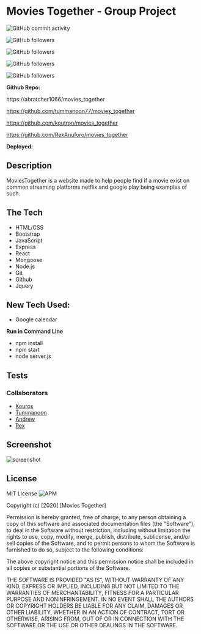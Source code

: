 # Movies Together - Group Project

![GitHub commit activity](https://img.shields.io/github/commit-activity/w/tanksareforcowards/movies_together)

![GitHub followers](https://img.shields.io/github/followers/tummanoon77?label=Follow%20Tummanoon&style=social)

![GitHub followers](https://img.shields.io/github/followers/abratcher1066?label=Follow%20Andrew&style=social)

![GitHub followers](https://img.shields.io/github/followers/koutron?label=Follow%20Kouros&style=social)

![GitHub followers](https://img.shields.io/github/followers/RexAnuforo?label=Follow%20Rex&style=social)

**Github Repo:**

https://abratcher1066/movies_together

https://github.com/tummanoon77/movies_together

https://github.com/koutron/movies_together

https://github.com/RexAnuforo/movies_together

**Deployed:**

## Description

MoviesTogether is a website made to help people find if a movie exist on common streaming platforms netflix and google play being examples of such. 


## The Tech

* HTML/CSS
* Bootstrap
* JavaScript
* Express
* React
* Mongoose
* Node.js
* Git
* Github
* Jquery

## New Tech Used:

* Google calendar

**Run in Command Line**

* npm install 
* npm start
* node server.js

## Tests

### Collaborators
* [Kouros](https://github.com/koutron)
* [Tummanoon](https://github.com/tummanoon77) 
* [Andrew](https://github.com/tanksareforcowards)
* [Rex](https://github.com/RexAnuforo)

## Screenshot

![screenshot](https://i.imgur.com/jZuxgTj.png)

## License

MIT License
![APM](https://img.shields.io/apm/l/vim-mode)

Copyright (c) [2020] [Movies Together]

Permission is hereby granted, free of charge, to any person obtaining a copy
of this software and associated documentation files (the "Software"), to deal
in the Software without restriction, including without limitation the rights
to use, copy, modify, merge, publish, distribute, sublicense, and/or sell
copies of the Software, and to permit persons to whom the Software is
furnished to do so, subject to the following conditions:

The above copyright notice and this permission notice shall be included in all
copies or substantial portions of the Software.

THE SOFTWARE IS PROVIDED "AS IS", WITHOUT WARRANTY OF ANY KIND, EXPRESS OR
IMPLIED, INCLUDING BUT NOT LIMITED TO THE WARRANTIES OF MERCHANTABILITY,
FITNESS FOR A PARTICULAR PURPOSE AND NONINFRINGEMENT. IN NO EVENT SHALL THE
AUTHORS OR COPYRIGHT HOLDERS BE LIABLE FOR ANY CLAIM, DAMAGES OR OTHER
LIABILITY, WHETHER IN AN ACTION OF CONTRACT, TORT OR OTHERWISE, ARISING FROM,
OUT OF OR IN CONNECTION WITH THE SOFTWARE OR THE USE OR OTHER DEALINGS IN THE
SOFTWARE.
